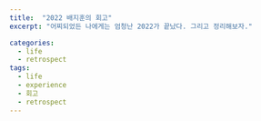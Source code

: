 ```yaml
---
title:  "2022 배지훈의 회고"
excerpt: "어찌되었든 나에게는 엄청난 2022가 끝났다. 그리고 정리해보자."

categories:
  - life
  - retrospect
tags:
  - life
  - experience
  - 회고
  - retrospect
---
```

